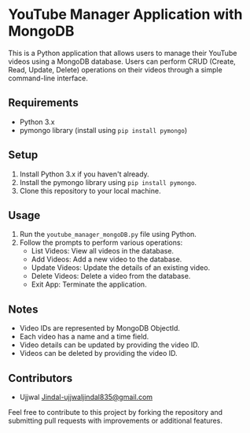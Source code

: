 # YouTube Manager Application with MongoDB

This is a Python application that allows users to manage their YouTube videos using a MongoDB database. Users can perform CRUD (Create, Read, Update, Delete) operations on their videos through a simple command-line interface.

## Requirements

- Python 3.x
- pymongo library (install using `pip install pymongo`)

## Setup

1. Install Python 3.x if you haven't already.
2. Install the pymongo library using `pip install pymongo`.
3. Clone this repository to your local machine.

## Usage

1. Run the `youtube_manager_mongoDB.py` file using Python.
2. Follow the prompts to perform various operations:
   - List Videos: View all videos in the database.
   - Add Videos: Add a new video to the database.
   - Update Videos: Update the details of an existing video.
   - Delete Videos: Delete a video from the database.
   - Exit App: Terminate the application.

## Notes

- Video IDs are represented by MongoDB ObjectId.
- Each video has a name and a time field.
- Video details can be updated by providing the video ID.
- Videos can be deleted by providing the video ID.

## Contributors

- Ujjwal Jindal-ujjwaljindal835@gmail.com

Feel free to contribute to this project by forking the repository and submitting pull requests with improvements or additional features.
